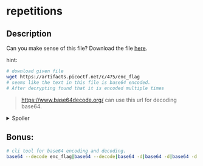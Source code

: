 # repetitions
## Description
Can you make sense of this file?
Download the file [here](https://artifacts.picoctf.net/c/475/enc_flag).

hint:
```bash
# download given file
wget https://artifacts.picoctf.net/c/475/enc_flag
# seems like the text in this file is base64 encoded.
# After decrypting found that it is encoded multiple times

```
>https://www.base64decode.org/ can use this url for decoding base64.

<details>
<summary>Spoiler</summary>

picoCTF{base64_n3st3d_dic0d!n8_d0wnl04d3d_492767d2}

</details>

## Bonus:
```bash
# cli tool for base64 encoding and decoding.
base64 --decode enc_flag|base64 --decode|base64 -d|base64 -d|base64 -d|base64 -d
```